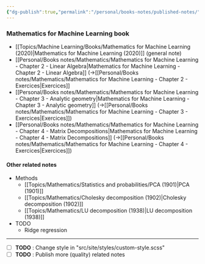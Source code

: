 ```yaml
---
{"dg-publish":true,"permalink":"/personal/books-notes/published-notes/","tags":"gardenEntry"}
---
```


### Mathematics for Machine Learning book

- [[Topics/Machine Learning/Books/Mathematics for Machine Learning (2020)|Mathematics for Machine Learning (2020)]] (general note)
- [[Personal/Books notes/Mathematics/Mathematics for Machine Learning - Chapter 2 - Linear Algebra|Mathematics for Machine Learning - Chapter 2 - Linear Algebra]] (->[[Personal/Books notes/Mathematics/Mathematics for Machine Learning - Chapter 2 - Exercices|Exercices]]
- [[Personal/Books notes/Mathematics/Mathematics for Machine Learning - Chapter 3 - Analytic geometry|Mathematics for Machine Learning - Chapter 3 - Analytic geometry]] (->[[Personal/Books notes/Mathematics/Mathematics for Machine Learning - Chapter 3 - Exercices|Exercices]])
- [[Personal/Books notes/Mathematics/Mathematics for Machine Learning - Chapter 4 - Matrix Decompositions|Mathematics for Machine Learning - Chapter 4 - Matrix Decompositions]] (->[[Personal/Books notes/Mathematics/Mathematics for Machine Learning - Chapter 4 - Exercices|Exercices]])

#### Other related notes
- Methods
	- [[Topics/Mathematics/Statistics and probabilities/PCA (1901)|PCA (1901)]]
	- [[Topics/Mathematics/Cholesky decomposition (1902)|Cholesky decomposition (1902)]]
	- [[Topics/Mathematics/LU decomposition (1938)|LU decomposition (1938)]]
- TODO
	- Ridge regression

---
- [ ] **TODO** : Change style in "src/site/styles/custom-style.scss"
- [ ] **TODO** : Publish more (quality) related notes
